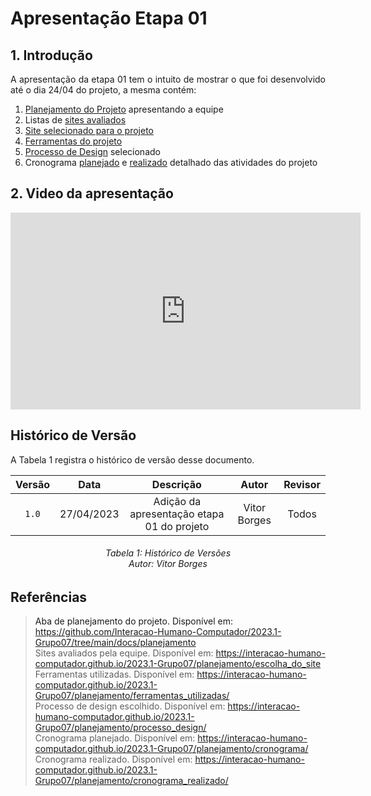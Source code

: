 # Apresentação Etapa 01

## 1. Introdução

<p align="justify">
A apresentação da etapa 01 tem o intuito de mostrar o que foi desenvolvido até o dia 24/04 do projeto, a mesma contém:
</p>

1. <a href="https://github.com/Interacao-Humano-Computador/2023.1-Grupo07/tree/main/docs/planejamento">Planejamento do Projeto<a> apresentando a equipe
2. Listas de <a href="https://interacao-humano-computador.github.io/2023.1-Grupo07/planejamento/escolha_do_site/">sites avaliados<a>
3. <a href="https://interacao-humano-computador.github.io/2023.1-Grupo07/planejamento/escolha_do_site/">Site selecionado para o projeto
4. <a href="https://interacao-humano-computador.github.io/2023.1-Grupo07/planejamento/ferramentas_utilizadas/">Ferramentas do projeto<a>
5. <a href="https://interacao-humano-computador.github.io/2023.1-Grupo07/planejamento/processo_design/">Processo de Design<a> selecionado
6. Cronograma <a href="https://interacao-humano-computador.github.io/2023.1-Grupo07/planejamento/cronograma/">planejado<a> e <a href="https://interacao-humano-computador.github.io/2023.1-Grupo07/planejamento/cronograma_realizado/">realizado<a> detalhado das atividades do projeto

## 2. Video da apresentação

<iframe width="560" height="315" src="https://www.youtube.com/embed/qOyrZM04N0k" title="YouTube video player" frameborder="0" allow="accelerometer; autoplay; clipboard-write; encrypted-media; gyroscope; picture-in-picture; web-share" allowfullscreen></iframe>

## Histórico de Versão
A Tabela 1 registra o histórico de versão desse documento.

| Versão | Data  |            Descrição              |     Autor      |    Revisor    |
|:------:|:-----:|:---------------------------------:|:--------------:|:-------------:|
|  `1.0`   | 27/04/2023 | Adição da apresentação etapa 01 do projeto | Vitor Borges | Todos|

<h6 align = "center"> Tabela 1: Histórico de Versões
<br> Autor: Vitor Borges </h6>

## Referências
> Aba de planejamento do projeto. Disponível em: <https://github.com/Interacao-Humano-Computador/2023.1-Grupo07/tree/main/docs/planejamento><br>
> Sites avaliados pela equipe. Disponível em: <https://interacao-humano-computador.github.io/2023.1-Grupo07/planejamento/escolha_do_site><br>
> Ferramentas utilizadas. Disponível em: <https://interacao-humano-computador.github.io/2023.1-Grupo07/planejamento/ferramentas_utilizadas/><br>
> Processo de design escolhido. Disponível em: <https://interacao-humano-computador.github.io/2023.1-Grupo07/planejamento/processo_design/><br>
> Cronograma planejado. Disponível em: <https://interacao-humano-computador.github.io/2023.1-Grupo07/planejamento/cronograma/><br>
> Cronograma realizado. Disponível em: <https://interacao-humano-computador.github.io/2023.1-Grupo07/planejamento/cronograma_realizado/>
